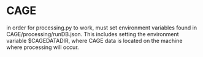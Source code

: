 # CAGE
in order for processing.py to work, must set environment variables found in CAGE/processing/runDB.json. This includes setting the environment variable $CAGEDATADIR, where CAGE data is located on the machine where processing will occur.
